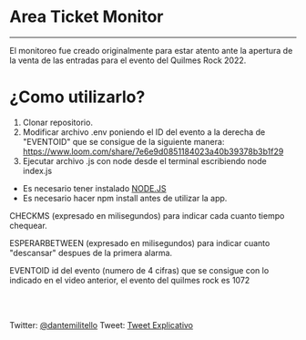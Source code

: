 <h1> Area Ticket Monitor </h1>
<hr></hr>

<p>El monitoreo fue creado originalmente para estar atento ante la apertura de la venta de las entradas para el evento del Quilmes Rock 2022.</p>

<h1>¿Como utilizarlo?</h1>

1. Clonar repositorio.
2. Modificar archivo .env poniendo el ID del evento a la derecha de "EVENTOID" que se consigue de la siguiente manera: https://www.loom.com/share/7e6e9d0851184023a40b39378b3b1f29
3. Ejecutar archivo .js con node desde el terminal escribiendo node index.js

* Es necesario tener instalado <a href="https://nodejs.org/en/">NODE.JS</a>
* Es necesario hacer npm install antes de utilizar la app.


<p>CHECKMS (expresado en milisegundos) para indicar cada cuanto tiempo chequear.</p>
<p>ESPERARBETWEEN (expresado en milisegundos) para indicar cuanto "descansar" despues de la primera alarma.</p>
<p>EVENTOID id del evento (numero de 4 cifras) que se consigue con lo indicado en el video anterior, el evento del quilmes rock es 1072</p>
<br><br>

Twitter: <a href="https://twitter.com/dantemilitello">@dantemilitello</a>
Tweet: <a href="https://twitter.com/dantemilitello/status/1457557227838091264">Tweet Explicativo</a>
